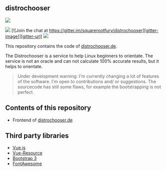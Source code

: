 ## distrochooser


[![](https://distrochooser.de/assets/mobile.png)](https://distrochooser.de)

[![](https://cdn.rawgit.com/sindresorhus/awesome/d7305f38d29fed78fa85652e3a63e154dd8e8829/media/badge.svg)](https://github.com/vuejs/awesome-vue)
[![Join the chat at https://gitter.im/squarerootfury/distrochooser][gitter-image]][gitter-url]
[![](https://img.shields.io/badge/vue-1.x-brightgreen.svg)](https://vuejs.org)


This repository contains the code of [distrochooser.de](http://distrochooser.de). 

The Distrochooser is a service to help Linux beginners to orientate. The service is not an oracle and can not calculate 100% accurate results, but it helps to orientate.

> Under development warning: I'm currently changing a lot of features of the software. 
I'm open to contributions and/ or suggestions. The sourcecode has still some flaws, for example the bootstrapping is not perfect. 

## Contents of this repository

- Frontend of [distrochooser.de](http://distrochooser.de)


## Third party libraries

- [Vue.js](https://github.com/vuejs/vue)
- [Vue-Resource](https://github.com/pagekit/vue-resource)
- [Bootstrap 3](https://github.com/twbs/bootstrap)
- [FontAwesome](https://github.com/FortAwesome/Font-Awesome)

[gitter-url]: https://gitter.im/squarerootfury/distrochooser
[gitter-image]: https://badges.gitter.im/join%20chat.svg
